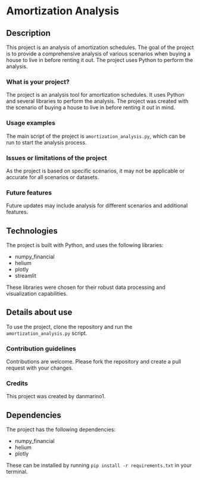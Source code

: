 # Amortization Analysis

## Description

This project is an analysis of amortization schedules. The goal of the project is to provide a comprehensive analysis of various scenarios when buying a house to live in before renting it out. The project uses Python to perform the analysis.

### What is your project?

The project is an analysis tool for amortization schedules. It uses Python and several libraries to perform the analysis. The project was created with the scenario of buying a house to live in before renting it out in mind.

### Usage examples

The main script of the project is `amortization_analysis.py`, which can be run to start the analysis process.

### Issues or limitations of the project

As the project is based on specific scenarios, it may not be applicable or accurate for all scenarios or datasets.

### Future features

Future updates may include analysis for different scenarios and additional features.

## Technologies

The project is built with Python, and uses the following libraries:

- numpy_financial
- helium
- plotly
- streamlit

These libraries were chosen for their robust data processing and visualization capabilities.

## Details about use

To use the project, clone the repository and run the `amortization_analysis.py` script.

### Contribution guidelines

Contributions are welcome. Please fork the repository and create a pull request with your changes.

### Credits

This project was created by danmarino1.

## Dependencies

The project has the following dependencies:

- numpy_financial
- helium
- plotly

These can be installed by running `pip install -r requirements.txt` in your terminal.
